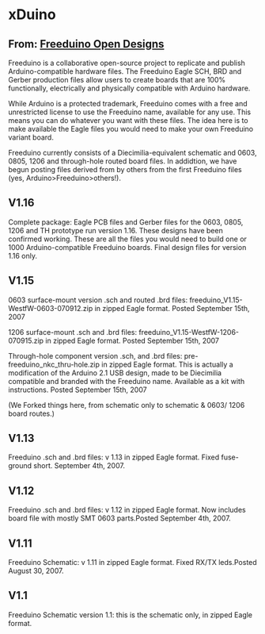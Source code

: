 xDuino
======

From: [Freeduino Open Designs](http://www.freeduino.org/freeduino_open_designs.html)
---------

Freeduino is a collaborative open-source project to replicate and publish Arduino-compatible hardware files. The Freeduino Eagle SCH, BRD and Gerber production files allow users to create boards that are 100% functionally, electrically and physically compatible with Arduino hardware.

While Arduino is a protected trademark, Freeduino comes with a free and unrestricted license to use the Freeduino name, available for any use. This means you can do whatever you want with these files. The idea here is to make available the Eagle files you would need to make your own Freeduino variant board.

Freeduino currently consists of a Diecimilia-equivalent schematic and 0603, 0805, 1206 and through-hole routed board files. In addidtion, we have begun posting files derived from by others from the first Freeduino files (yes, Arduino>Freeduino>others!). 


V1.16	
--------
Complete package: Eagle PCB files and Gerber files for the 0603, 0805, 1206 and TH prototype run version 1.16. 
These designs have been confirmed working. These are all the files you would need to build one or 1000 Arduino-compatible Freeduino boards.
Final design files for version 1.16 only.

V1.15	
--------
0603 surface-mount version .sch and routed .brd files: freeduino_V1.15-WestfW-0603-070912.zip in zipped Eagle format. Posted September 15th, 2007
 	
1206 surface-mount .sch and .brd files: freeduino_V1.15-WestfW-1206-070915.zip in zipped Eagle format. Posted September 15th, 2007
 	
Through-hole component version .sch, and .brd files: pre-freeduino_nkc_thru-hole.zip in zipped Eagle format. This is actually a modification of the Arduino 2.1 USB design, made to be Diecimilia compatible and branded with the Freeduino name. Available as a kit with instructions. Posted September 15th, 2007

(We Forked things here, from schematic only to schematic & 0603/ 1206 board routes.)

V1.13	
--------
Freeduino .sch and .brd files: v 1.13 in zipped Eagle format. Fixed fuse-ground short. September 4th, 2007.

V1.12	
--------
Freeduino .sch and .brd files: v 1.12 in zipped Eagle format. Now includes board file with mostly SMT 0603 parts.Posted September 4th, 2007.

V1.11	
--------
Freeduino Schematic: v 1.11 in zipped Eagle format. Fixed RX/TX leds.Posted August 30, 2007.

V1.1	
--------
Freeduino Schematic version 1.1: this is the schematic only, in zipped Eagle format.